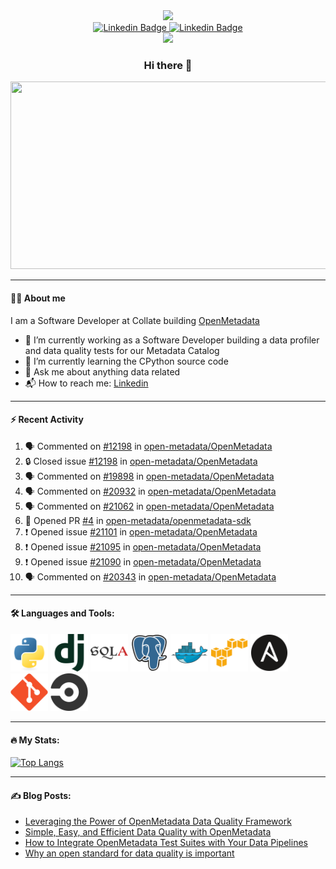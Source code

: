 <div id="header" align="center">
  <img src="https://media.giphy.com/media/5eLDrEaRGHegx2FeF2/giphy.gif" width="100"/>
</div>
<div id="badges" align="center">
  <a href="https://www.linkedin.com/in/teddycrepineau/">
    <img src="https://shields.io/badge/Linkedin-blue?logo=linkedin&logoColor=white&style=for-the-badge" alt="Linkedin Badge"/>
  </a>
  <a href="https://medium.com/@teddycrpineau">
    <img src="https://shields.io/badge/Medium-black?logo=medium&logoColor=white&style=for-the-badge" alt="Linkedin Badge"/>
  </a>
</div>
<div align="center">
  <img src="https://komarev.com/ghpvc/?username=TeddyCr&color=blue&style=flat-square" />
</div>

<h3 align="center">
Hi there 👋
</h3>
<div align="center">
  <img src="https://media.giphy.com/media/L8K62iTDkzGX6/giphy.gif" width="600" height="300"/>
</div>

---

#### :technologist: About me
I am a Software Developer at Collate building <a href="https://open-metadata.org"/>OpenMetadata</a>
- 🔭 I’m currently working as a Software Developer building a data profiler and data quality tests for our Metadata Catalog
- 🐍 I’m currently learning the CPython source code
- 💬 Ask me about anything data related
- 📬 How to reach me: [Linkedin](https://shields.io/badge/Linkedin-blue?logo=linkedin&logoColor=white&style=for-the-badge)

---

#### ⚡️ Recent Activity
<!--START_SECTION:activity-->
1. 🗣 Commented on [#12198](https://github.com/open-metadata/OpenMetadata/issues/12198#issuecomment-2858929448) in [open-metadata/OpenMetadata](https://github.com/open-metadata/OpenMetadata)
2. 🔒 Closed issue [#12198](https://github.com/open-metadata/OpenMetadata/issues/12198) in [open-metadata/OpenMetadata](https://github.com/open-metadata/OpenMetadata)
3. 🗣 Commented on [#19898](https://github.com/open-metadata/OpenMetadata/issues/19898#issuecomment-2858828353) in [open-metadata/OpenMetadata](https://github.com/open-metadata/OpenMetadata)
4. 🗣 Commented on [#20932](https://github.com/open-metadata/OpenMetadata/issues/20932#issuecomment-2858769205) in [open-metadata/OpenMetadata](https://github.com/open-metadata/OpenMetadata)
5. 🗣 Commented on [#21062](https://github.com/open-metadata/OpenMetadata/issues/21062#issuecomment-2858740291) in [open-metadata/OpenMetadata](https://github.com/open-metadata/OpenMetadata)
6. 💪 Opened PR [#4](https://github.com/open-metadata/openmetadata-sdk/pull/4) in [open-metadata/openmetadata-sdk](https://github.com/open-metadata/openmetadata-sdk)
7. ❗ Opened issue [#21101](https://github.com/open-metadata/OpenMetadata/issues/21101) in [open-metadata/OpenMetadata](https://github.com/open-metadata/OpenMetadata)
8. ❗ Opened issue [#21095](https://github.com/open-metadata/OpenMetadata/issues/21095) in [open-metadata/OpenMetadata](https://github.com/open-metadata/OpenMetadata)
9. ❗ Opened issue [#21090](https://github.com/open-metadata/OpenMetadata/issues/21090) in [open-metadata/OpenMetadata](https://github.com/open-metadata/OpenMetadata)
10. 🗣 Commented on [#20343](https://github.com/open-metadata/OpenMetadata/issues/20343#issuecomment-2854910227) in [open-metadata/OpenMetadata](https://github.com/open-metadata/OpenMetadata)
<!--END_SECTION:activity-->

---

#### :hammer_and_wrench: Languages and Tools:
<div>
   <img src="https://github.com/devicons/devicon/blob/master/icons/python/python-original.svg" width="60" height="60"/>
   <img src="https://github.com/devicons/devicon/blob/master/icons/django/django-plain.svg" width="60" height="60"/>
   <img src="https://github.com/devicons/devicon/blob/master/icons/sqlalchemy/sqlalchemy-original.svg" width="60" height="60"/>
   <img src="https://github.com/devicons/devicon/blob/master/icons/postgresql/postgresql-original.svg" width="60" height="60"/>
   <img src="https://github.com/devicons/devicon/blob/master/icons/docker/docker-original.svg" width="60" height="60"/>
   <img src="https://github.com/devicons/devicon/blob/master/icons/amazonwebservices/amazonwebservices-original.svg" width="60" height="60"/>
   <img src="https://github.com/devicons/devicon/blob/master/icons/ansible/ansible-original.svg" width="60" height="60"/>
   <img src="https://github.com/devicons/devicon/blob/master/icons/git/git-original.svg" width="60" height="60"/>
   <img src="https://github.com/devicons/devicon/blob/master/icons/circleci/circleci-plain.svg" width="60" height="60"/>
</div>

---

#### 🔥 My Stats:
[![Top Langs](https://github-readme-stats.vercel.app/api/top-langs/?username=TeddyCr&layout=compact&hide=javascript,html,css)](https://github.com/anuraghazra/github-readme-stats)

---

#### ✍️ Blog Posts:
<!-- BLOG-POST-LIST:START -->
- [Leveraging the Power of OpenMetadata Data Quality Framework](https://blog.open-metadata.org/leveraging-the-power-of-openmetadata-data-quality-framework-385ba2d8eaf?source=rss-16e0670af08f------2)
- [Simple, Easy, and Efficient Data Quality with OpenMetadata](https://blog.open-metadata.org/simple-easy-and-efficient-data-quality-with-openmetadata-1c4e7d329364?source=rss-16e0670af08f------2)
- [How to Integrate OpenMetadata Test Suites with Your Data Pipelines](https://blog.open-metadata.org/how-to-integrate-openmetadata-test-suites-with-your-data-pipelines-d83fb55fa494?source=rss-16e0670af08f------2)
- [Why an open standard for data quality is important](https://blog.open-metadata.org/why-are-we-building-a-data-quality-standard-1753fae87259?source=rss-16e0670af08f------2)
<!-- BLOG-POST-LIST:END -->
